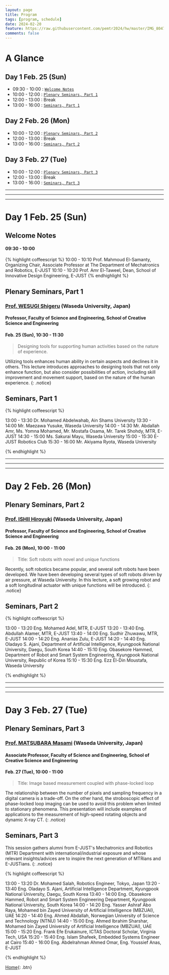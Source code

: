 ```yaml
---
layout: page
title: Program
tags: [program, schedule]
date: 2024-02-20
feature: https://raw.githubusercontent.com/pemtr2024/hw/master/IMG_8047.jpg
comments: false
---
```




# A Glance

## Day 1 Feb. 25 (Sun)

* 09:30 - 10:00 : [`Welcome Notes`](#welcome-notes)
* 10:00 - 12:00 : [`Plenary Seminars, Part 1`](#plenary-seminars-part-1)
* 12:00 - 13:00 : Break
* 13:00 - 16:00 : [`Seminars, Part 1`](#seminars-part-1)

## Day 2 Feb. 26 (Mon)

* 10:00 - 12:00 : [`Plenary Seminars, Part 2`](#plenary-seminars-part-2)
* 12:00 - 13:00 : Break
* 13:00 - 16:00 : [`Seminars, Part 2`](#seminars-part-2)

## Day 3 Feb. 27 (Tue)

* 10:00 - 12:00 : [`Plenary Seminars, Part 3`](#plenary-seminars-part-3)
* 12:00 - 13:00 : Break
* 13:00 - 16:00 : [`Seminars, Part 3`](#seminars-part-3)

---
---
---


# Day 1 Feb. 25 (Sun)

## Welcome Notes

#### 09:30 - 10:00

{% highlight coffeescript %}
10:00 - 10:10 Prof. Mahmoud El-Samanty, Organizing Chair, Associate Professor at The Department of Mechatronics and Robotics, E-JUST
10:10 - 10:20 Prof. Amr El-Taweel, Dean, School of Innovative Design Engineering, E-JUST
{% endhighlight %}


## Plenary Seminars, Part 1


### [Prof. WESUGI Shigeru](https://www.wesugi.mech.waseda.ac.jp) (Waseda University, Japan)
#### Professor, Faculty of Science and Engineering, School of Creative Science and Engineering
#### Feb. 25 (Sun), 10:30 - 11:30

> Designing tools for supporting human activities based on the nature of experience.

Utilizing tools enhances human ability in certain aspects and declines it in others. This lecture introduces approaches to designing tools that not only enhance function, but also consider possibilities of action, including skill improvement and movement support, based on the nature of the human experience.
{: .notice}
 

## Seminars, Part 1

{% highlight coffeescript %}

13:00 - 13:30 Dr. Mohamed Abdelwahab, Ain Shams University
13:30 - 14:00 Mr. Maezawa Yusuke, Waseda University
14:00 - 14:30 Mr. Abdallah Amr, Ms. Yomna Mohamed, Mr. Mostafa Osama, Mr. Tarek Shohdy, MTR, E-JUST
14:30 - 15:00 Ms. Sakurai Mayu, Waseda University
15:00 - 15:30 E-JUST Robotics Club
15:30 - 16:00 Mr. Akiyama Ryota, Waseda University

{% endhighlight %}



---
---
---

# Day 2 Feb. 26 (Mon)

## Plenary Seminars, Part 2


### [Prof. ISHII Hiroyuki](http://www.ishii.mmech.waseda.ac.jp/) (Waseda University, Japan)
#### Professor, Faculty of Science and Engineering, School of Creative Science and Engineering
#### Feb. 26 (Mon), 10:00 - 11:00


> Title: Soft robots with novel and unique functions

Recently, soft robotics became popular, and several soft robots have been developed. We have been developing several types of soft robots driven by air pressure, at Waseda University. In this lecture, a soft growing robot and a soft longitudinal actuator with unique functions will be introduced.
{: .notice}


## Seminars, Part 2


{% highlight coffeescript %}

13:00 - 13:20 Eng. Mohamed Adel, MTR, E-JUST
13:20 - 13:40 Eng. Abdullah Alamer, MTR, E-JUST
13:40 - 14:00 Eng. Sudhir Zhuwawu, MTR, E-JUST
14:00 - 14:20 Eng. Ananias Zulu, E-JUST
14:20 - 14:40 Eng. Oladayo S. Ajani, Department of Artificial Intelligence, Kyungpook National University, Daegu, South Korea
14:40 - 15:10 Eng. Obasekore Hammed, Department of Robot and Smart System Engineering, Kyungpook National University, Republic of Korea
15:10 - 15:30 Eng. Ezz El-Din Moustafa, Waseda University

{% endhighlight %}

---
---
---

# Day 3 Feb. 27 (Tue)


## Plenary Seminars, Part 3


### [Prof. MATSUBARA Masami]() (Waseda University, Japan)
#### Associate Professor, Faculty of Science and Engineering, School of Creative Science and Engineering
#### Feb. 27 (Tue), 10:00 - 11:00

> Title: Image based measurement coupled with phase-locked loop

The relationship between the number of pixels and sampling frequency in a digital camera is a trade-off. On the other hand, the stroboscopic effect of phase-locked loop imaging can be used to avoid this problem when limited to stationary phenomena. This presentation will include examples of applications to the measurement of high-speed rotating objects and dynamic X-ray CT.
{: .notice}


## Seminars, Part 3


This session gathers alumni from E-JUST's Mechatronics and Robotics (MTR) Department with international/industrial exposure and whose relevant insights/advices are to inspire the next generation of MTRians and E-JUSTians.
{: .notice}


{% highlight coffeescript %}

13:00 - 13:20 Dr. Mohamed Salah, Robotics Engineer, Tokyo, Japan
13:20 - 13:40 Eng. Oladayo S. Ajani, Artificial Intelligence Department, Kyungpook National University, Daegu, South Korea
13:40 - 14:00 Eng. Obasekore Hammed, Robot and Smart System Engineering Department, Kyungpook National University, South Korea
14:00 - 14:20 Eng. Yasser Ashraf Abo Raya, Mohamed bin Zayed University of Artificial Intelligence (MBZUAI), UAE
14:20 - 14:40 Eng. Ahmed Abdallah, Norwegian University of Science and Technology (NTNU)
14:40 - 15:00 Eng. Ahmed Ibrahim Sharshar, Mohamed bin Zayed University of Artificial Intelligence (MBZUAI), UAE
15:00 - 15:20 Eng. Frank Efe Erukainure, ICTAS Doctoral Scholar, Virginia Tech, USA
15:20 - 15:40 Eng. Islam Shafeek, Embedded Systems Engineer at Cairo
15:40 - 16:00 Eng. Abdelrahman Ahmed Omar, Eng. Youssief Anas, E-JUST

{% endhighlight %}



[Home](https://pemtr2024.github.io){: .btn}

